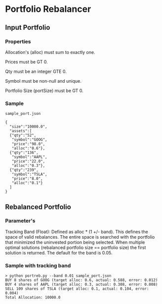 # Portfolio Rebalancer


## Input Portfolio

### Properties

Allocation's (alloc) must sum to exactly one.

Prices must be GT 0.

Qty must be an integer GTE 0.

Symbol must be non-null and unique.

Portfolio Size (portSize) must be GT 0.

### Sample

`sample_port.json`

```
{
  "size":"10000.0",
  "assets":[
  {"qty":"52",
   "symbol":"GOOG",
   "price":"98.0",
   "alloc":"0.6"},
  {"qty":"136",
   "symbol":"AAPL",
   "price":"22.0",
   "alloc":"0.3"},
  {"qty":"239",
   "symbol":"TSLA",
   "price":"8.0",
   "alloc":"0.1"}
  ]
}
```

## Rebalanced Portfolio

### Parameter's

Tracking Band (Float): Defined as alloc * (1 +/- band). This defines the space of valid rebalances. The entire space is searched with the portfolio that minimized the uninvested portion being selected. When multiple optimal solutions (rebalanced portfolio size == portfolio size) the first solution is returned. The default for the band is 0.05.

### Sample with tracking band

```
> python portreb.py --band 0.01 sample_port.json
BUY 8 shares of GOOG (target alloc: 0.6, actual: 0.588, error: 0.012)
BUY 4 shares of AAPL (target alloc: 0.3, actual: 0.308, error: 0.008)
SELL 109 shares of TSLA (target alloc: 0.1, actual: 0.104, error: 0.004)
Total Allocation: 10000.0
```
